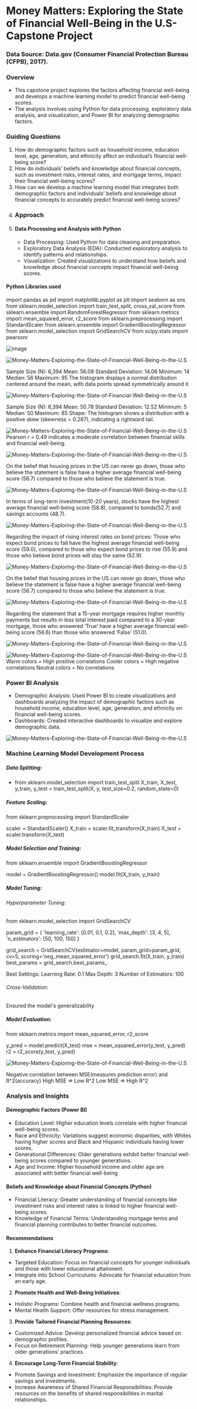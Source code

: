 # Money Matters: Exploring the State of Financial Well-Being in the U.S-Capstone Project
### Data Source: Data.gov (Consumer Financial Protection Bureau (CFPB), 2017).

### Overview
- This capstone project explores the factors affecting financial well-being and develops a machine learning model to predict financial well-being scores.
- The analysis involves using Python for data processing, exploratory data analysis, and visualization, and Power BI for analyzing demographic factors.
### Guiding Questions
1. How do demographic factors such as household income, education level, age, generation, and ethnicity affect an individual’s financial well-being score?
2. How do individuals’ beliefs and knowledge about financial concepts, such as investment risks, interest rates, and mortgage terms, impact their financial well-being scores?
3. How can we develop a machine learning model that integrates both demographic factors and individuals’ beliefs and knowledge about financial concepts to accurately predict financial well-being scores?
4. ### Approach
5. #### Data Processing and Analysis with Python
   - Data Processing: Used Python for data cleaning and preparation.
   - Exploratory Data Analysis (EDA): Conducted exploratory analysis to identify patterns and relationships.
   - Visualization: Created visualizations to understand how beliefs and knowledge about financial concepts impact financial well-being scores.
  
#### Python Libraries used
import pandas as pd
import matplotlib.pyplot as plt
import seaborn as sns
from sklearn.model_selection import train_test_split, cross_val_score
from sklearn.ensemble import RandomForestRegressor
from sklearn.metrics import mean_squared_error, r2_score
from sklearn.preprocessing import StandardScaler
from sklearn.ensemble import GradientBoostingRegressor
from sklearn.model_selection import GridSearchCV
from scipy.stats import pearsonr

![image](https://github.com/user-attachments/assets/e9f37e89-7619-43b3-a4da-f1576b1163b5)

  
![Money-Matters-Exploring-the-State-of-Financial-Well-Being-in-the-U.S](images/Distribution%20of%20Financial%20Wellbeing.png)

Sample Size (N): 6,394
Mean: 56.08
Standard Deviation: 14.06
Minimum: 14
Median: 56
Maximum: 95
The histogram displays a normal distribution centered around the mean, with data points spread symmetrically around it
   
![Money-Matters-Exploring-the-State-of-Financial-Well-Being-in-the-U.S](images/Distribution%20of%20Financial%20Skills.png)

   Sample Size (N): 6,394
Mean: 50.78
Standard Deviation: 12.52
Minimum: 5
Median: 50
Maximum: 85
Shape: The histogram shows a distribution with a positive skew (skewness = 0.287), indicating a rightward tail.

![Money-Matters-Exploring-the-State-of-Financial-Well-Being-in-the-U.S](images/Financial%20well%20being%20by%20Financial%20Skills.png)
 Pearson r = 0.49 indicates a moderate correlation between financial skills and financial well-being.

 ![Money-Matters-Exploring-the-State-of-Financial-Well-Being-in-the-U.S](images/Average%20Financial%20Wellbeing%20by%20HousingMarketLosses.png)

On the belief that housing prices in the US can never go down, those who believe the statement is false have a higher average financial well-being score (56.7) 
compared to those who believe the statement is true. 

![Money-Matters-Exploring-the-State-of-Financial-Well-Being-in-the-U.S](images/Average%20Financial%20Wellbeing%20by%20LongTermReturns.png)
   
 In terms of long-term investment(10-20 years), stocks have the highest average financial well-being score (58.8), compared to bonds(52.7) and savings accounts (48.7).

![Money-Matters-Exploring-the-State-of-Financial-Well-Being-in-the-U.S](images/Financial%20Wellbeing%20by%20BondsInterestRates.png)

Regarding the impact of rising interest rates on bond prices: Those who expect bond prices to fall have the highest average financial well-being score (59.0), compared 
to those who expect bond prices to rise (55.9) and those who believe bond prices will stay the same (52.9).

![Money-Matters-Exploring-the-State-of-Financial-Well-Being-in-the-U.S](images/Average%20Financial%20Wellbeing%20by%20HousingMarketLosses.png)

 On the belief that housing prices in the US can never go down, those who believe the statement is false have a higher average financial well-being score (56.7) 
 compared to those who believe the statement is true. 

![Money-Matters-Exploring-the-State-of-Financial-Well-Being-in-the-U.S](images/Financial%20well%20being%20by%20Mortgage%20Interest%20Rate.png)
   
 Regarding the statement that a 15-year mortgage requires higher monthly payments but results in less total interest paid compared to a 30-year mortgage, those 
 who answered ‘True’ have a higher average financial well-being score (56.6) than those who answered ‘False’ (51.0).
  
![Money-Matters-Exploring-the-State-of-Financial-Well-Being-in-the-U.S](images/Average%20Financial%20Wellbeing%20by%20StocksVsBondsVolatility.png)
   
![Money-Matters-Exploring-the-State-of-Financial-Well-Being-in-the-U.S](images/Correlation%20Heatmap.png)
 Warm colors = High positive correlations
Cooler colors = High negative correlations
Neutral colors = No correlations


   
 ### Power BI Analysis
 
  - Demographic Analysis: Used Power BI to create visualizations and dashboards analyzing the impact of demographic factors such as household income, education level, age, generation, and ethnicity on financial well-being scores.
  - Dashboards: Created interactive dashboards to visualize and explore demographic data.

![Money-Matters-Exploring-the-State-of-Financial-Well-Being-in-the-U.S](images/Financial%20Wellbeing%20Power%20BI%20Dashboard.png)
   
   
 ### Machine Learning Model Development Process
 ##### Data Splitting:
   - from sklearn.model_selection import train_test_split
X_train, X_test, y_train, y_test = train_test_split(X, y, test_size=0.2, random_state=0)
##### Feature Scaling:
from sklearn.preprocessing import StandardScaler

scaler = StandardScaler()
X_train = scaler.fit_transform(X_train)
X_test = scaler.transform(X_test)
##### Model Selection and Training:
from sklearn.ensemble import GradientBoostingRegressor

model = GradientBoostingRegressor()
model.fit(X_train, y_train)
##### Model Tuning:
###### Hyperparameter Tuning:
from sklearn.model_selection import GridSearchCV

param_grid = {
    'learning_rate': [0.01, 0.1, 0.2],
    'max_depth': [3, 4, 5],
    'n_estimators': [50, 100, 150]
}

grid_search = GridSearchCV(estimator=model, param_grid=param_grid, cv=5, scoring='neg_mean_squared_error')
grid_search.fit(X_train, y_train)
best_params = grid_search.best_params_

Best Settings:
Learning Rate: 0.1
Max Depth: 3
Number of Estimators: 100
###### Cross-Validation: 
Ensured the model's generalizability
##### Model Evaluation:
from sklearn.metrics import mean_squared_error, r2_score

y_pred = model.predict(X_test)
mse = mean_squared_error(y_test, y_pred)
r2 = r2_score(y_test, y_pred)

![Money-Matters-Exploring-the-State-of-Financial-Well-Being-in-the-U.S](images/Perfoamnce%20Metric%20model.png)
 
Negative correlation between MSE(measures prediction error) and R^2(accuracy)
High MSE => Low R^2
Low MSE => High R^2


   

### Analysis and Insights
#### Demographic Factors (Power BI)
- Education Level: Higher education levels correlate with higher financial well-being scores.
- Race and Ethnicity: Variations suggest economic disparities, with Whites having higher scores and Black and Hispanic individuals having lower scores.
- Generational Differences: Older generations exhibit better financial well-being scores compared to younger generations.
- Age and Income: Higher household income and older age are associated with better financial well-being

#### Beliefs and Knowledge about Financial Concepts (Python)
- Financial Literacy: Greater understanding of financial concepts like investment risks and interest rates is linked to higher financial well-being scores.
- Knowledge of Financial Terms: Understanding mortgage terms and financial planning contributes to better financial outcomes.
#### Recommendations
1. **Enhance Financial Literacy Programs**:
  - Targeted Education: Focus on financial concepts for younger individuals and those with lower educational attainment.
  - Integrate into School Curriculums: Advocate for financial education from an early age.
2. **Promote Health and Well-Being Initiatives**:
  - Holistic Programs: Combine health and financial wellness programs.
  - Mental Health Support: Offer resources for stress management.
3. **Provide Tailored Financial Planning Resources**:
  - Customized Advice: Develop personalized financial advice based on demographic profiles.
  - Focus on Retirement Planning: Help younger generations learn from older generations’ practices.
4. **Encourage Long-Term Financial Stability**:
  - Promote Savings and Investment: Emphasize the importance of regular savings and investments.
  - Increase Awareness of Shared Financial Responsibilities: Provide resources on the benefits of shared responsibilities in marital relationships.









